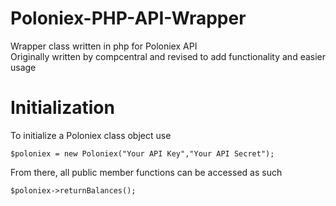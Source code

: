 # Poloniex-PHP-API-Wrapper
Wrapper class written in php for Poloniex API  
Originally written by compcentral and revised to add functionality and easier usage
# Initialization 
To initialize a Poloniex class object use   
```   
$poloniex = new Poloniex("Your API Key","Your API Secret");   
```   
From there, all public member functions can be accessed as such 
```  
$poloniex->returnBalances();   
```  

